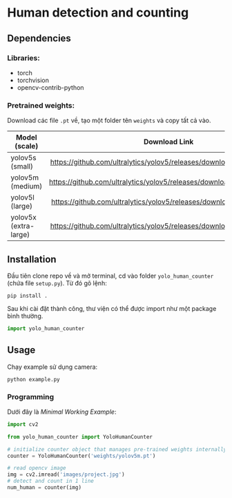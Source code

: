 # Human detection and counting
## Dependencies
### Libraries:
- torch
- torchvision
- opencv-contrib-python

### Pretrained weights:
Download các file `.pt` về, tạo một folder tên `weights` và copy tất cả vào.

| Model (scale)         |                                 Download Link                           |
|-----------------------|:-----------------------------------------------------------------------:|
| yolov5s (small)       | https://github.com/ultralytics/yolov5/releases/download/v3.0/yolov5s.pt |
| yolov5m (medium)      | https://github.com/ultralytics/yolov5/releases/download/v3.0/yolov5m.pt |
| yolov5l (large)       | https://github.com/ultralytics/yolov5/releases/download/v3.0/yolov5l.pt |
| yolov5x (extra-large) | https://github.com/ultralytics/yolov5/releases/download/v3.0/yolov5x.pt |

## Installation
Đầu tiên clone repo về và mở terminal, cd vào folder `yolo_human_counter` (chứa file `setup.py`). Từ đó gõ lệnh:
```commandline
pip install .
```
Sau khi cài đặt thành công, thư viện có thể được import như một package bình thường.
```python
import yolo_human_counter
```

## Usage
Chạy example sử dụng camera:
```commandline
python example.py
```

### Programming
Dưới đây là *Minimal Working Example*:
```python
import cv2

from yolo_human_counter import YoloHumanCounter

# initialize counter object that manages pre-trained weights internally
counter = YoloHumanCounter('weights/yolov5m.pt')

# read opencv image
img = cv2.imread('images/project.jpg')
# detect and count in 1 line
num_human = counter(img)
```
